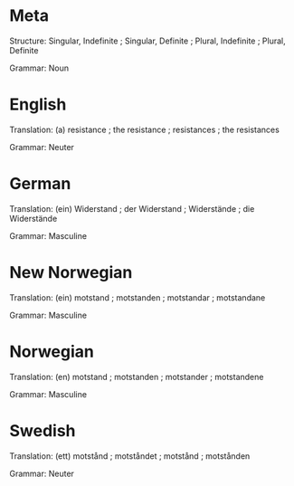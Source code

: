 Meta
====

Structure: Singular, Indefinite ; Singular, Definite ; Plural, Indefinite ; Plural, Definite

Grammar:   Noun



English
=======

Translation: (a) resistance ; the resistance ; resistances ; the resistances

Grammar:     Neuter



German
======

Translation: (ein) Widerstand ; der Widerstand ; Widerstände ; die Widerstände

Grammar:     Masculine



New Norwegian
=============

Translation: (ein) motstand ; motstanden ; motstandar ; motstandane

Grammar:     Masculine



Norwegian
=========

Translation: (en) motstand ; motstanden ; motstander ; motstandene

Grammar:     Masculine



Swedish
=======

Translation: (ett) motstånd ; motståndet ; motstånd ; motstånden

Grammar:     Neuter
